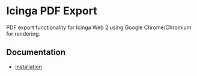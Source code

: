 # Icinga PDF Export

PDF export functionality for Icinga Web 2 using Google Chrome/Chromium for rendering.

## Documentation

* [Installation](doc/02-Installation.md)
